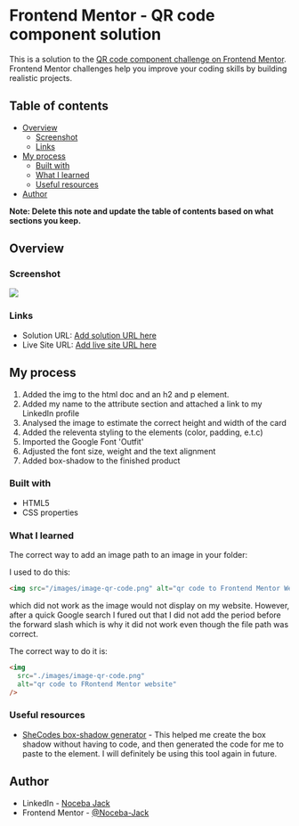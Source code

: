 # Frontend Mentor - QR code component solution

This is a solution to the [QR code component challenge on Frontend Mentor](https://www.frontendmentor.io/challenges/qr-code-component-iux_sIO_H). Frontend Mentor challenges help you improve your coding skills by building realistic projects.

## Table of contents

- [Overview](#overview)
  - [Screenshot](#screenshot)
  - [Links](#links)
- [My process](#my-process)
  - [Built with](#built-with)
  - [What I learned](#what-i-learned)
  - [Useful resources](#useful-resources)
- [Author](#author)

**Note: Delete this note and update the table of contents based on what sections you keep.**

## Overview

### Screenshot

![](./images/Web%20capture_18-1-2024_212314_.jpeg)

### Links

- Solution URL: [Add solution URL here](https://your-solution-url.com)
- Live Site URL: [Add live site URL here](https://your-live-site-url.com)

## My process

1. Added the img to the html doc and an h2 and p element.
2. Added my name to the attribute section and attached a link to my LinkedIn profile
3. Analysed the image to estimate the correct height and width of the card
4. Added the releventa styling to the elements (color, padding, e.t.c)
5. Imported the Google Font 'Outfit'
6. Adjusted the font size, weight and the text alignment
7. Added box-shadow to the finished product

### Built with

- HTML5
- CSS properties

### What I learned

The correct way to add an image path to an image in your folder:

I used to do this:

```html
<img src="/images/image-qr-code.png" alt="qr code to Frontend Mentor Website" />
```

which did not work as the image would not display on my website. However, after a quick Google search I fured out that I did not add the period before the forward slash which is why it did not work even though the file path was correct.

The correct way to do it is:

```html
<img
  src="./images/image-qr-code.png"
  alt="qr code to FRontend Mentor website"
/>
```

### Useful resources

- [SheCodes box-shadow generator](https://www.example.com) - This helped me create the box shadow without having to code, and then generated the code for me to paste to the element. I will definitely be using this tool again in future.

## Author

- LinkedIn - [Noceba Jack](www.linkedin.com/in/noceba-jack)
- Frontend Mentor - [@Noceba-Jack](https://www.frontendmentor.io/profile/Noceba-Jack)
